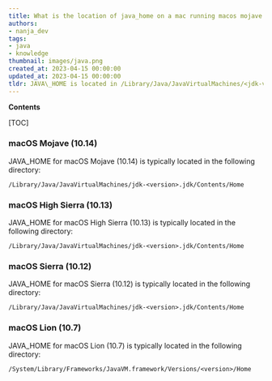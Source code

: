 ```yaml
---
title: What is the location of java_home on a mac running macos mojave (10.14) through to lion (10.7)?
authors:
- nanja_dev
tags:
- java
- knowledge
thumbnail: images/java.png
created_at: 2023-04-15 00:00:00
updated_at: 2023-04-15 00:00:00
tldr: JAVA\_HOME is located in /Library/Java/JavaVirtualMachines/<jdk-version>/Contents/Home on macOS from Mojave (10.14) to Lion (10.7).
---
```


**Contents**

[TOC]

### macOS Mojave (10.14)

JAVA_HOME for macOS Mojave (10.14) is typically located in the following directory:

`/Library/Java/JavaVirtualMachines/jdk-<version>.jdk/Contents/Home`

### macOS High Sierra (10.13)

JAVA_HOME for macOS High Sierra (10.13) is typically located in the following directory:

`/Library/Java/JavaVirtualMachines/jdk-<version>.jdk/Contents/Home`

### macOS Sierra (10.12)

JAVA_HOME for macOS Sierra (10.12) is typically located in the following directory:

`/Library/Java/JavaVirtualMachines/jdk-<version>.jdk/Contents/Home`

### macOS Lion (10.7)

JAVA_HOME for macOS Lion (10.7) is typically located in the following directory:

`/System/Library/Frameworks/JavaVM.framework/Versions/<version>/Home`
